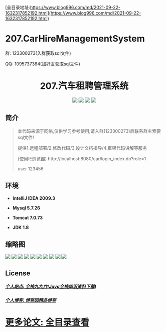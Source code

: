 [全目录地址:https://www.blog996.com/md/2021-09-22-1632317852192.html](https://www.blog996.com/md/2021-09-22-1632317852192.html)
# 207.CarHireManagementSystem

<p>群: 123300273(入群获取sql文件)</p>
<p>QQ: 1095737364(加好友获取sql文件)</p>

<p><h1 align="center">207.汽车租聘管理系统</h1></p>



<p align="center">
	<img src="https://img.shields.io/badge/jdk-1.8-orange.svg"/>
    <img src="https://img.shields.io/badge/spring-5.x-lightgrey.svg"/>
    <img src="https://img.shields.io/badge/struts-2.x-blue.svg"/>
    <img src="https://img.shields.io/badge/hibernate-5.x-yellow.svg"/>
</p>

## 简介


> 本代码来源于网络,仅供学习参考使用,请入群(123300273)后联系群主索要sql文件!
>
> 提供1.远程部署/2.修改代码/3.设计文档指导/4.框架代码讲解等服务
>
> (使用IE浏览器) 
> http://localhost:8080/car/login_index.do?role=1
>
> user 123456
>



## 环境

- <b>IntelliJ IDEA 2009.3</b>

- <b>Mysql 5.7.26</b>

- <b>Tomcat 7.0.73</b>

- <b>JDK 1.8</b>




## 缩略图

![](https://img2023.cnblogs.com/blog/588112/202302/588112-20230211001256558-568157527.png)
![](https://img2023.cnblogs.com/blog/588112/202302/588112-20230211001300122-2047841852.png)
![](https://img2023.cnblogs.com/blog/588112/202302/588112-20230211001304687-299118643.png)
![](https://img2023.cnblogs.com/blog/588112/202302/588112-20230211001308253-406460969.png)
![](https://img2023.cnblogs.com/blog/588112/202302/588112-20230211001311821-1755264063.png)
![](https://img2023.cnblogs.com/blog/588112/202302/588112-20230211001315369-543692273.png)
![](https://img2023.cnblogs.com/blog/588112/202302/588112-20230211001319100-2016466920.png)
![](https://img2023.cnblogs.com/blog/588112/202302/588112-20230211001326979-1749671814.png)
![](https://img2023.cnblogs.com/blog/588112/202302/588112-20230211001335038-1036096266.png)
![](https://img2023.cnblogs.com/blog/588112/202302/588112-20230211001339062-2086214051.png)


## License
##### [个人站点: 全栈九九六(Java全栈知识资料下载)](https://www.blog996.com/)
##### [个人博客: 博客园精品博客](https://www.cnblogs.com/yysbolg/)
# [更多论文: 全目录查看](https://www.blog996.com/md/2021-09-22-1632317852192.html)

